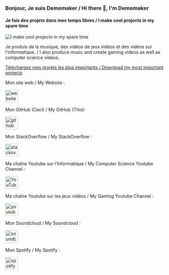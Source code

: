 ### Bonjour, Je suis Demomaker / Hi there 👋, I'm Demomaker
#### Je fais des projets dans mes temps libres / I make cool projects in my spare time
![I make cool projects in my spare time](https://user-images.githubusercontent.com/18319764/98472266-fa7e8d80-21bf-11eb-87c0-81f1076a323b.png)

Je produis de la musique, des vidéos de jeux vidéos et des vidéos sur l'informatique. / I also produce music and create gaming videos as well as computer science videos.

[Téléchargez mes projets les plus importants / Download my most important projects](https://demomaker.github.io/GitHubRepoDownloader/?repo=https%3A%2F%2Fgithub.com%2FDemomaker%2FGitHubRepoDownloader%2Bhttps%3A%2F%2Fgithub.com%2FDemomaker%2FDAG%2Bhttps%3A%2F%2Fgithub.com%2FDemomaker%2FSimpleCalculatorElectronJS%2Bhttps%3A%2F%2Fgithub.com%2FDemomaker%2FM-r-k%2Bhttps%3A%2F%2Fgithub.com%2FDemomaker%2FLevelCreator%2Bhttps%3A%2F%2Fgithub.com%2FDemomaker%2FOffline-Video-Library%2Bhttps%3A%2F%2Fgithub.com%2FDemomaker%2FTalesOfBlemblemia)

Mon site web / My Website :

[<img src='https://cdn.jsdelivr.net/npm/simple-icons@3.0.1/icons/icloud.svg' alt='website' height='40'>](https://social.demomaker.net)  

Mon GitHub (Ceci) / My GitHub (This):

[<img src='https://cdn.jsdelivr.net/npm/simple-icons@3.0.1/icons/github.svg' alt='github' height='40'>](https://github.com/Demomaker)  

Mon StackOverflow / My StackOverflow :

[<img src='https://cdn.jsdelivr.net/npm/simple-icons@3.0.1/icons/stackoverflow.svg' alt='stackoverflow' height='40'>](https://stackoverflow.com/users/12732995/demomaker)  

Ma chaîne Youtube sur l'Informatique / My Computer Science Youtube Channel : 

[<img src='https://cdn.jsdelivr.net/npm/simple-icons@3.0.1/icons/youtube.svg' alt='YouTube' height='40'>](https://www.youtube.com/channel/DemomakerMinecraft)  

Ma chaîne Youtube sur les jeux vidéos / My Gaming Youtube Channel :

[<img src='https://cdn.jsdelivr.net/npm/simple-icons@3.0.1/icons/youtube.svg' alt='youtube' height='40'>](https://www.youtube.com/channel/DemomakerMinecraftYT)  

Mon Soundcloud / My Soundcloud :

[<img src='https://cdn.jsdelivr.net/npm/simple-icons@3.0.1/icons/soundcloud.svg' alt='soundcloud' height='40'>](https://www.soundcloud.com/Demomaker) 

Mon Spotify / My Spotify :

[<img src='https://cdn.jsdelivr.net/npm/simple-icons@3.0.1/icons/spotify.svg' alt='spotify' height='40'>](https://open.spotify.com/artist/5e5vTdMBl20CuMRhcQSLPz)



